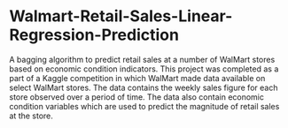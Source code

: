 Walmart-Retail-Sales-Linear-Regression-Prediction
=================================================

A bagging algorithm to predict retail sales at a number of WalMart stores based on economic condition indicators. This project was completed as a part of a Kaggle competition in which WalMart made data available on select WalMart stores. The data contains the weekly sales figure for each store observed over a period of time. The data also contain economic condition variables which are used to predict the magnitude of retail sales at the store.
